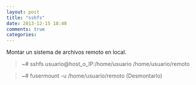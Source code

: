 ```yaml
---
layout: post
title: "sshfs"
date: 2013-12-15 18:40
comments: true
categories: 
---
```

Montar un sistema de archivos remoto en local.

>~# sshfs usuario@host_o_IP:/home/usuario /home/usuario/remoto

>~# fusermount -u /home/usuario/remoto  (Desmontarlo)

